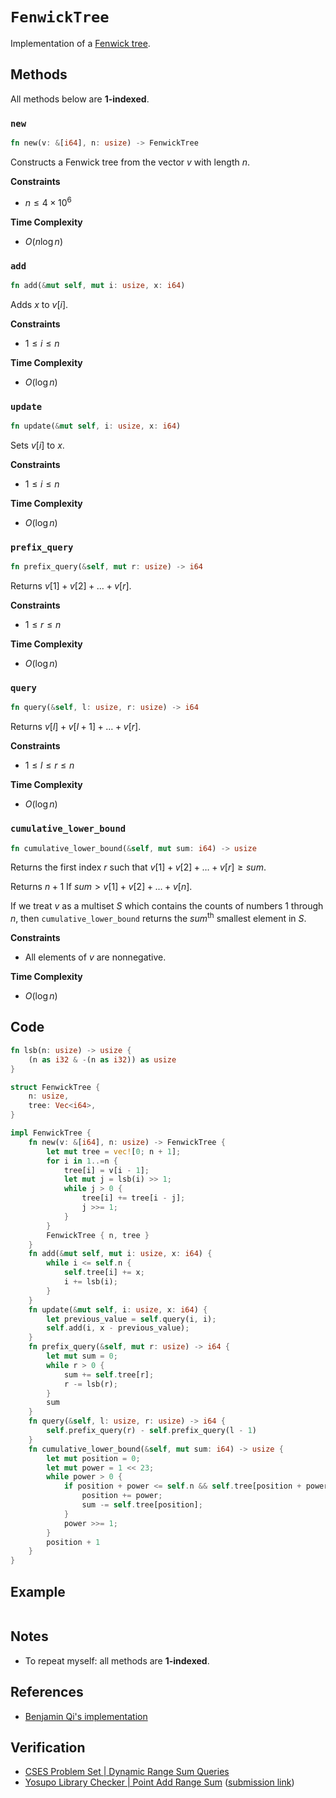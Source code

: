 # `FenwickTree`
Implementation of a [Fenwick tree](https://en.wikipedia.org/wiki/Fenwick_tree).

## Methods
All methods below are **1-indexed**.

### `new`
```rust
fn new(v: &[i64], n: usize) -> FenwickTree
```

Constructs a Fenwick tree from the vector $v$ with length $n$.

**Constraints**
- $n \le 4 \times 10^{6}$ 

**Time Complexity**
- $O(n \log n)$

### `add`
```rust
fn add(&mut self, mut i: usize, x: i64)
```

Adds $x$ to $v[i]$.

**Constraints**
- $1 \le i \le n$

**Time Complexity**
- $O(\log n)$

### `update`
```rust
fn update(&mut self, i: usize, x: i64)
```

Sets $v[i]$ to $x$.

**Constraints**
- $1 \le i \le n$

**Time Complexity**
- $O(\log n)$

### `prefix_query`
```rust
fn prefix_query(&self, mut r: usize) -> i64
```

Returns $v[1] + v[2] + \dots + v[r]$.

**Constraints**
- $1 \le r \le n$

**Time Complexity**
- $O(\log n)$

### `query`
```rust
fn query(&self, l: usize, r: usize) -> i64
```

Returns $v[l] + v[l + 1] + \dots + v[r]$.

**Constraints**
- $1 \le l \le r \le n$

**Time Complexity**
- $O(\log n)$

### `cumulative_lower_bound`
```rust
fn cumulative_lower_bound(&self, mut sum: i64) -> usize
```

Returns the first index $r$ such that $v[1] + v[2] + \dots + v[r] \ge sum$.

Returns $n + 1$ If $sum > v[1] + v[2] + \dots + v[n]$.

If we treat $v$ as a multiset $S$ which contains the counts of numbers $1$ through $n$, then `cumulative_lower_bound`  returns the $sum^{\text{th}}$ smallest element in $S$.

**Constraints**
- All elements of $v$ are nonnegative.

**Time Complexity**
- $O(\log n)$

## Code
```rust
fn lsb(n: usize) -> usize {
    (n as i32 & -(n as i32)) as usize
}

struct FenwickTree {
    n: usize,
    tree: Vec<i64>,
}

impl FenwickTree {
    fn new(v: &[i64], n: usize) -> FenwickTree {
        let mut tree = vec![0; n + 1];
        for i in 1..=n {
            tree[i] = v[i - 1];
            let mut j = lsb(i) >> 1;
            while j > 0 {
                tree[i] += tree[i - j];
                j >>= 1;
            }
        }
        FenwickTree { n, tree }
    }
    fn add(&mut self, mut i: usize, x: i64) {
        while i <= self.n {
            self.tree[i] += x;
            i += lsb(i);
        }
    }
    fn update(&mut self, i: usize, x: i64) {
        let previous_value = self.query(i, i);
        self.add(i, x - previous_value);
    }
    fn prefix_query(&self, mut r: usize) -> i64 {
        let mut sum = 0;
        while r > 0 {
            sum += self.tree[r];
            r -= lsb(r);
        }
        sum
    }
    fn query(&self, l: usize, r: usize) -> i64 {
        self.prefix_query(r) - self.prefix_query(l - 1)
    }
    fn cumulative_lower_bound(&self, mut sum: i64) -> usize {
        let mut position = 0;
        let mut power = 1 << 23;
        while power > 0 {
            if position + power <= self.n && self.tree[position + power] < sum {
                position += power;
                sum -= self.tree[position];
            }
            power >>= 1;
        }
        position + 1
    }
}
```

## Example
```rust

```

## Notes
- To repeat myself: all methods are **1-indexed**.

## References
- [Benjamin Qi's implementation](https://github.com/bqi343/USACO/blob/master/Implementations/content/data-structures/1D%20Range%20Queries%20(9.2)/BIT.h)

## Verification
- [CSES Problem Set | Dynamic Range Sum Queries](https://cses.fi/problemset/task/1648)
- [Yosupo Library Checker | Point Add Range Sum](https://judge.yosupo.jp/problem/point_add_range_sum) ([submission link](https://judge.yosupo.jp/submission/94479))